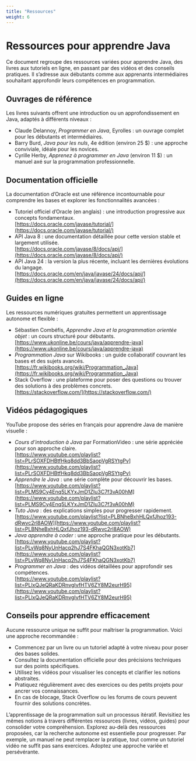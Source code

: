 ```yaml
---
title: "Ressources"
weight: 6
---
```

# Ressources pour apprendre Java

Ce document regroupe des ressources variées pour apprendre Java, des livres aux tutoriels en ligne, en passant par des vidéos et des conseils pratiques. Il s’adresse aux débutants comme aux apprenants intermédiaires souhaitant approfondir leurs compétences en programmation.

## Ouvrages de référence

Les livres suivants offrent une introduction ou un approfondissement en Java, adaptés à différents niveaux :  
- Claude Delannoy, *Programmer en Java*, Eyrolles : un ouvrage complet pour les débutants et intermédiaires.  
- Barry Burd, *Java pour les nuls*, 4e édition (environ 25 $) : une approche conviviale, idéale pour les novices.  
- Cyrille Herby, *Apprenez à programmer en Java* (environ 11 $) : un manuel axé sur la programmation professionnelle.

## Documentation officielle

La documentation d’Oracle est une référence incontournable pour comprendre les bases et explorer les fonctionnalités avancées :  
- Tutoriel officiel d’Oracle (en anglais) : une introduction progressive aux concepts fondamentaux.  
  [https://docs.oracle.com/javase/tutorial/](https://docs.oracle.com/javase/tutorial/)  
- API Java 8 : une documentation détaillée pour cette version stable et largement utilisée.  
  [https://docs.oracle.com/javase/8/docs/api/](https://docs.oracle.com/javase/8/docs/api/)  
- API Java 24 : la version la plus récente, incluant les dernières évolutions du langage.  
  [https://docs.oracle.com/en/java/javase/24/docs/api/](https://docs.oracle.com/en/java/javase/24/docs/api/)

## Guides en ligne

Les ressources numériques gratuites permettent un apprentissage autonome et flexible :  
- Sébastien Combéfis, *Apprendre Java et la programmation orientée objet* : un cours structuré pour débutants.  
  [https://www.ukonline.be/cours/java/apprendre-java](https://www.ukonline.be/cours/java/apprendre-java)  
- *Programmation Java* sur Wikibooks : un guide collaboratif couvrant les bases et des sujets avancés.  
  [https://fr.wikibooks.org/wiki/Programmation_Java](https://fr.wikibooks.org/wiki/Programmation_Java)  
- Stack Overflow : une plateforme pour poser des questions ou trouver des solutions à des problèmes concrets.  
  [https://stackoverflow.com/](https://stackoverflow.com/)

## Vidéos pédagogiques

YouTube propose des séries en français pour apprendre Java de manière visuelle :  
- *Cours d’introduction à Java* par FormationVideo : une série appréciée pour son approche claire.  
  [https://www.youtube.com/playlist?list=PLrSOXFDHBtfHkq8dd3BbSaopVgRSYtgPv](https://www.youtube.com/playlist?list=PLrSOXFDHBtfHkq8dd3BbSaopVgRSYtgPv)  
- *Apprendre le Java* : une série complète pour découvrir les bases.  
  [https://www.youtube.com/playlist?list=PLMS9Cy4Enq5LKYxJmD1ZIu3C7f3vA00hM](https://www.youtube.com/playlist?list=PLMS9Cy4Enq5LKYxJmD1ZIu3C7f3vA00hM)  
- *Tuto Java* : des explications simples pour progresser rapidement.  
  [https://www.youtube.com/playlist?list=PLBNheBxhHLQxfJhoz193-dRwvc2rl8AOW](https://www.youtube.com/playlist?list=PLBNheBxhHLQxfJhoz193-dRwvc2rl8AOW)  
- *Java apprendre à coder* : une approche pratique pour les débutants.  
  [https://www.youtube.com/playlist?list=PLvWq8NyUnHacq2hJ7S4FKhaQGN3xotKb7](https://www.youtube.com/playlist?list=PLvWq8NyUnHacq2hJ7S4FKhaQGN3xotKb7)  
- *Programmer en Java* : des vidéos détaillées pour approfondir ses compétences.  
  [https://www.youtube.com/playlist?list=PLlxQJeQRaKDRnvgIvfHTV6ZY8M2eurH95](https://www.youtube.com/playlist?list=PLlxQJeQRaKDRnvgIvfHTV6ZY8M2eurH95)

## Conseils pour apprendre efficacement

Aucune ressource unique ne suffit pour maîtriser la programmation. Voici une approche recommandée :  
- Commencez par un livre ou un tutoriel adapté à votre niveau pour poser des bases solides.  
- Consultez la documentation officielle pour des précisions techniques sur des points spécifiques.  
- Utilisez les vidéos pour visualiser les concepts et clarifier les notions abstraites.  
- Pratiquez régulièrement avec des exercices ou des petits projets pour ancrer vos connaissances.  
- En cas de blocage, Stack Overflow ou les forums de cours peuvent fournir des solutions concrètes.  

L’apprentissage de la programmation suit un processus itératif. Revisitiez les mêmes notions à travers différentes ressources (livres, vidéos, guides) pour consolider votre compréhension. Explorez au-delà des ressources proposées, car la recherche autonome est essentielle pour progresser. Par exemple, un manuel ne peut remplacer la pratique, tout comme un tutoriel vidéo ne suffit pas sans exercices. Adoptez une approche variée et persévérante.
